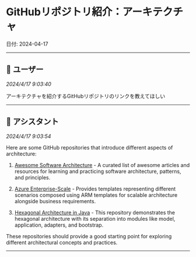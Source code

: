 # GitHubリポジトリ紹介：アーキテクチャ

日付: 2024-04-17

---

## 👤 ユーザー
*2024/4/17 9:03:40*

アーキテクチャを紹介するGitHubリポジトリのリンクを教えてほしい

---

## 🤖 アシスタント
*2024/4/17 9:03:54*

Here are some GitHub repositories that introduce different aspects of architecture:

1. [Awesome Software Architecture](https://github.com/simskij/awesome-software-architecture) - A curated list of awesome articles and resources for learning and practicing software architecture, patterns, and principles.

2. [Azure Enterprise-Scale](https://github.com/Azure/Enterprise-Scale) - Provides templates representing different scenarios composed using ARM templates for scalable architecture alongside business requirements.

3. [Hexagonal Architecture in Java](https://github.com/SvenWoltmann/hexagonal-architecture-java) - This repository demonstrates the hexagonal architecture with its separation into modules like model, application, adapters, and bootstrap.

These repositories should provide a good starting point for exploring different architectural concepts and practices.

---
